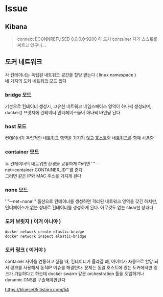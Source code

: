 # Issue
## Kibana
> connect ECONNREFUSED 0.0.0.0:9200
아 도커 container 자기 스스로를 찌르고 있구나...

## 도커 네트워크
각 컨테이너는 독립된 네트워크 공간을 할당 받는다 ( linux namespace )   
네 가지의 도커 네트워크 모드 있다   
### bridge 모드 
기본으로 컨테이너 생성시, 고유한 네트워크 네임스페이스 영역이 하나씩 생성되며,   
docker() 브릿지에 컨테이너 인터페이스들이 하나씩 바인딩 된다
### host 모드
컨테이너가 독립적인 네트워크 영역을 가지지 않고 호스트와 네트워크를 함꼐 사용함
### container 모드
두 컨테이너의 네트워크 환경을 공유하게 하려면 '''--net=container:CONTAINER_ID'''를 준다     
그러면 같은 IP와 MAC 주소를 가지게 된다
### none 모드
'''--net=none''' 옵션으로 컨테이너를 생성하면 격리된 네트워크 영역을 갖긴 하지만,     
인터페이스가 없는 상태로 컨테이너를 생성하게 된다. 아무것도 없는 clear한 상태다
### 도커 브릿지 ( 이거 아니야 )
~~~sh 
docker network create elastic-bridge
docker network inspect elastic-bridge
~~~

### 도커 링크 ( 이거야 )
container 사이를 연동하고 싶을 때, 컨테이너가 올라갈 떄, 아이피가 자동으로 할당 되서 링크를 사용해서 동적IP 이슈를 해결한다.
문제는 동일 호스트에 있는 도커에서만 링크가 가능하다고 하는데 docker swarm 같은 orchestration 툴을 도입하거나 dynamic DNS를 구출해야한단다 

https://bluese05.tistory.com/54